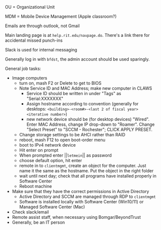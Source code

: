 OU = Organizational Unit

MDM = Mobile Device Management (Apple classroom?)

Emails are through outlook, not Gmail

Main landing page is at `help.rit.edu/navpage.do`. There's a link there for accidental missed punch-ins

Slack is used for internal messaging

Generally log in with `bfdst`, the admin account should be used sparingly.

General job tasks:

- Image computers
  - turn on, mash F2 or Delete to get to BIOS
  - Note Service ID and MAC Address; make new computer in CLAWS
    - Service ID should be written in under "Tags" as "Serial:XXXXXXX"
    - Assign hostname according to convention (generally for desktops: `<building>-<room#>-<last 2 of fiscal year><iterative number>`)
    - new network device should be (for desktop devices) "Wired". Enter MAC Address, change IP drop-down to "Roamer". Change "Select Preset" to "SCCM - Rochester"; CLICK APPLY PRESET.
  - Change storage settings to be AHCI rather than RAID
  - reboot, mash F12 to open boot-order menu
  - boot to IPv4 network device
  - Hit enter on prompt
  - When prompted enter ||`letmein`|| as password
  - choose default option, hit enter
  - remote in to `clientmgmt`, create an object for the computer. Just name it the same as the hostname. Put the object in the right folder
  - wait until next day; check that all programs have installed properly in Software Center
  - Reboot machine
- Make sure that they have the correct permissions in Active Directory
  - Active Directory and SCCM are managed through RDP to `clientmgmt`
  - Software is installed locally with Software Center (Win10/11) or Managed Software Center (Mac)
- Check slack/email
- Remote assist staff, when necessary using Bomgar/BeyondTrust
- Generally, be an IT person
